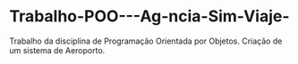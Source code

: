 # Trabalho-POO---Ag-ncia-Sim-Viaje-
Trabalho da disciplina de Programação Orientada por Objetos. Criação de um sistema de Aeroporto.
